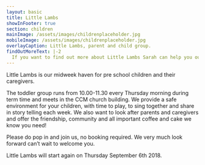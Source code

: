 ```yaml
---
layout: basic
title: Little Lambs
showInFooter: true
section: children
mainImage: /assets/images/childrenplaceholder.jpg
mobileImage: /assets/images/childrenplaceholder.jpg
overlayCaption: Little Lambs, parent and child group.
findOutMoreText: |-2
  If you want to find out more about Little Lambs Sarah can help you out.
---
```

Little Lambs is our midweek haven for pre school children and their caregivers.

The toddler group runs from 10.00-11.30 every Thursday morning during term time and meets in the CCM church building. We provide a safe environment for your children, with time to play, to sing together and share in story telling each week. We also want to look after parents and caregivers and offer the friendship, community and all important coffee and cake we know you need!

Please do pop in and join us, no booking required. We very much look forward can’t wait to welcome you.

Little Lambs will start again on Thursday September 6th 2018. 

